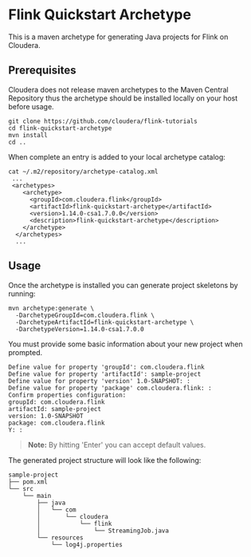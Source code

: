 # Flink Quickstart Archetype
This is a maven archetype for generating Java projects for Flink on Cloudera.

## Prerequisites
Cloudera does not release maven archetypes to the Maven Central Repository thus the archetype should be installed locally on your host before usage.

```shell
git clone https://github.com/cloudera/flink-tutorials
cd flink-quickstart-archetype
mvn install
cd ..
```

When complete an entry is added to your local archetype catalog:
```
cat ~/.m2/repository/archetype-catalog.xml
 ...
 <archetypes>
    <archetype>
      <groupId>com.cloudera.flink</groupId>
      <artifactId>flink-quickstart-archetype</artifactId>
      <version>1.14.0-csa1.7.0.0</version>
      <description>flink-quickstart-archetype</description>
    </archetype>
  </archetypes>
  ...
```

## Usage
Once the archetype is installed you can generate project skeletons by running:
```shell
mvn archetype:generate \
  -DarchetypeGroupId=com.cloudera.flink \
  -DarchetypeArtifactId=flink-quickstart-archetype \
  -DarchetypeVersion=1.14.0-csa1.7.0.0
```

You must provide some basic information about your new project when prompted.
```
Define value for property 'groupId': com.cloudera.flink
Define value for property 'artifactId': sample-project
Define value for property 'version' 1.0-SNAPSHOT: :
Define value for property 'package' com.cloudera.flink: :
Confirm properties configuration:
groupId: com.cloudera.flink
artifactId: sample-project
version: 1.0-SNAPSHOT
package: com.cloudera.flink
Y: :
```

> **Note:** By hitting 'Enter' you can accept default values.

The generated project structure will look like the following:
```
sample-project
├── pom.xml
└── src
    └── main
        ├── java
        │   └── com
        │       └── cloudera
        │           └── flink
        │               └── StreamingJob.java
        └── resources
            └── log4j.properties
```

